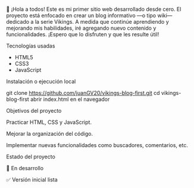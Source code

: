 👋 ¡Hola a todos!
Este es mi primer sitio web desarrollado desde cero.
El proyecto está enfocado en crear un blog informativo —o tipo wiki— dedicado a la serie Vikings.
A medida que continúe aprendiendo y mejorando mis habilidades, iré agregando nuevo contenido y funcionalidades.
¡Espero que lo disfruten y que les resulte útil!

Tecnologías usadas 
- HTML5  
- CSS3  
- JavaScript

Instalación o ejecución local 

git clone https://github.com/juanGV20/vikings-blog-first.git 
cd vikings-blog-first
abrir index.html en el navegador

Objetivos del proyecto

Practicar HTML, CSS y JavaScript.

Mejorar la organización del código.

Implementar nuevas funcionalidades como buscadores, comentarios, etc.

Estado del proyecto

🚧 En desarrollo

✅ Versión inicial lista
